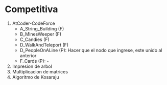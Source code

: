 # Competitiva

1. AtCoder-CodeForce
    - A_String_Building (F)
    - B_MinesWeeper (F)
    - C_Candies (F)
    - D_WalkAndTeleport (F)
    - D_PeopleOnALine (P): Hacer que el nodo que ingrese, este unido al anterior 
    - F_Cards (P): -
2. Impresion de arbol 
3. Multiplicacion de matrices
4. Algoritmo de Kosaraju
